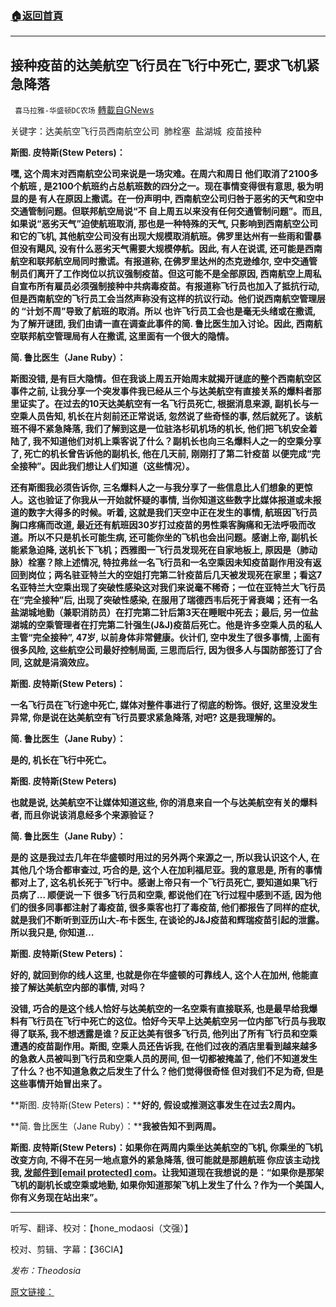 ###  [:house:返回首頁](https://github.com/ourhimalayas/txt)
---


## 接种疫苗的达美航空飞行员在飞行中死亡, 要求飞机紧急降落
` 喜马拉雅-华盛顿DC农场` [轉載自GNews](https://gnews.org/zh-hans/1599498/)

关键字：达美航空飞行员西南航空公司  肺栓塞  盐湖城  疫苗接种

**斯图. 皮特斯(Stew Peters)：**

**嘿, 这个周末对西南航空公司来说是一场灾难。在周六和周日 他们取消了2100多个航班 , 是2100个航班约占总航班数的四分之一。现在事情变得很有意思, 极为明显的是 有人在原因上撒谎。在一份声明中, 西南航空公司归咎于恶劣的天气和空中交通管制问题。但联邦航空局说“不 自上周五以来没有任何交通管制问题”。而且, 如果说“恶劣天气”迫使航班取消, 那也是一种特殊的天气, 只影响到西南航空公司和它的飞机, 其他航空公司没有出现大规模取消航班。佛罗里达州有一些雨和雷暴但没有飓风, 没有什么恶劣天气需要大规模停航。因此, 有人在说谎, 还可能是西南航空和联邦航空局同时撒谎。有报道称, 在佛罗里达州的杰克逊维尔, 空中交通管制员们离开了工作岗位以抗议强制疫苗。但这可能不是全部原因, 西南航空上周私自宣布所有雇员必须强制接种中共病毒疫苗。有报道称飞行员也加入了抵抗行动, 但是西南航空的飞行员工会当然声称没有这样的抗议行动。他们说西南航空管理层的 “计划不周”导致了航班的取消。所以 也许飞行员工会也是毫无头绪或在撒谎, 为了解开谜团, 我们由请一直在调查此事件的简. 鲁比医生加入讨论。因此, 西南航空联邦航空管理局有人在撒谎, 这里面有一个很大的隐情。**

**简. 鲁比医生（Jane Ruby）：**

**斯图没错, 是有巨大隐情。但在我谈上周五开始周末就揭开谜底的整个西南航空区事件之前, 让我分享一个突发事件我已经从三个与达美航空有直接关系的爆料者那里证实了。在过去的10天达美航空有一名飞行员死亡, 根据消息来源, 副机长与一空乘人员告知, 机长在片刻前还正常说话, 忽然说了些奇怪的事, 然后就死了。该航班不得不紧急降落, 我们了解到这是一位驻洛杉矶机场的机长, 他们把飞机安全着陆了, 我不知道他们对机上乘客说了什么？副机长也向三名爆料人之一的空乘分享了, 死亡的机长曾告诉他的副机长, 他在几天前, 刚刚打了第二针疫苗 以便完成“完全接种”。因此我们想让人们知道（这些情况）。**

**还有斯图我必须告诉你, 三名爆料人之一与我分享了一些信息比人们想象的更惊人。这也验证了你我从一开始就怀疑的事情, 当你知道这些数字比媒体报道或未报道的数字大得多的时候。听着, 这就是我们天空中正在发生的事情, 航班因飞行员胸口疼痛而改道, 最近还有航班因30岁打过疫苗的男性乘客胸痛和无法呼吸而改道。所以不只是机长可能生病, 还可能你坐的飞机也会出问题。感谢上帝, 副机长能紧急迫降, 送机长下飞机；西雅图一飞行员发现死在自家地板上, 原因是（肺动脉）栓塞？除上述情况, 特拉弗丝一名飞行员和一名空乘因未知疫苗副作用没有返回到岗位；两名驻亚特兰大的空姐打完第二针疫苗后几天被发现死在家里；看这7名亚特兰大空乘出现了突破性感染这对我们来说毫不稀奇；一位在亚特兰大飞行员在“完全接种”后, 出现了突破性感染, 在服用了瑞德西韦后死于肾衰竭；还有一名盐湖城地勤（兼职消防员）在打完第二针后第3天在睡眠中死去；最后, 另一位盐湖城的空乘管理者在打完第二针强生(J&J)疫苗后死亡。他是许多空乘人员的私人主管“完全接种”, 47岁, 以前身体非常健康。伙计们, 空中发生了很多事情, 上面有很多风险, 这些航空公司最好控制局面, 三思而后行, 因为很多人与国防部签订了合同, 这就是涓滴效应。**

**斯图. 皮特斯(Stew Peters)：**

**一名飞行员在飞行途中死亡, 媒体对整件事进行了彻底的粉饰。很好, 这里没发生异常, 你是说在达美航空有飞行员要求紧急降落, 对吧? 这是我理解的。**

**简. 鲁比医生（Jane Ruby）：**

**是的, 机长在飞行中死亡。**

**斯图. 皮特斯(Stew Peters)**

**也就是说, 达美航空不让媒体知道这些, 你的消息来自一个与达美航空有关的爆料者, 而且你说该消息经多个来源验证？**

**简. 鲁比医生（Jane Ruby）：**

**是的 这是我过去几年在华盛顿时用过的另外两个来源之一, 所以我认识这个人, 在其他几个场合都审查过, 巧合的是, 这个人在加利福尼亚。我的意思是, 所有的事情都对上了, 这名机长死于飞行中。感谢上帝只有一个飞行员死亡, 要知道如果飞行员病了… 顺便说一下 很多飞行员和空乘, 都说他们在飞行过程中感到不适, 因为他们的很多同事都注射了毒疫苗, 很多乘客也打了毒疫苗, 他们都报告了同样的症状, 就是我们不断听到亚历山大-布卡医生, 在谈论的J&J疫苗和辉瑞疫苗引起的泄露。所以我只是, 你知道…**

**斯图. 皮特斯(Stew Peters)：**

**好的, 就回到你的线人这里, 也就是你在华盛顿的可靠线人, 这个人在加州, 他能直接了解达美航空内部的事情, 对吗？**

**没错, 巧合的是这个线人恰好与达美航空的一名空乘有直接联系, 也是最早给我爆料有飞行员在飞行中死亡的这位。恰好今天早上达美航空另一位内部飞行员与我取得了联系, 我不想透露是谁？反正达美有很多飞行员, 他列出了所有飞行员和空乘遭遇的疫苗副作用。斯图, 空乘人员还告诉我, 在他们过夜的酒店里看到越来越多的急救人员被叫到飞行员和空乘人员的房间, 但一切都被掩盖了, 他们不知道发生了什么？也不知道急救之后发生了什么？他们觉得很奇怪 但对我们不足为奇, 但是这些事情开始冒出来了。**

**斯图. 皮特斯(Stew Peters)：****好的, 假设或推测这事发生在过去2周内。**

**简. 鲁比医生（Jane Ruby）：****我被告知不到两周。**

**斯图. 皮特斯(Stew Peters)：如果你在两周内乘坐达美航空的飞机, 你乘坐的飞机改变方向, 不得不在另一地点意外的紧急降落, 很可能就是那趟航班 你应该主动找我, **[**发邮件到\[email protected\] com**](/cdn-cgi/l/email-protection#e90c6678006b470d525f0c61599a9d8c9e998c9d8c9b9aa9999b869d868784888085c78a8684)**。让我知道现在我想说的是：“如果你是那架飞机的副机长或空乘或地勤, 如果你知道那架飞机上发生了什么？作为一个美国人, 你有义务现在站出来”。**

* * *

听写、翻译、校对：【hone\_modaosi（文强）】

校对、剪辑、字幕：【36CIA】

*发布：Theodosia*

[原文链接：](https://www.%20redvoicemedia.%20com/2021/10/sources-vaxxed-delta-pilot-dies-in-flight-emergency-landing-required/)
